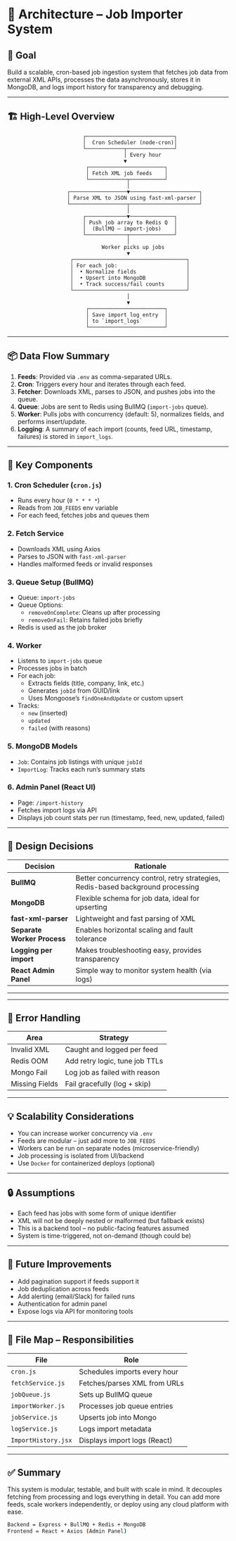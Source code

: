 # 🧠 Architecture – Job Importer System

## 🎯 Goal

Build a scalable, cron-based job ingestion system that fetches job data from external XML APIs, processes the data asynchronously, stores it in MongoDB, and logs import history for transparency and debugging.

---

## 🏗️ High-Level Overview

```
                        ┌────────────────────────────┐
                        │  Cron Scheduler (node-cron)│
                        └────────────┬───────────────┘
                                     │ Every hour
                                     ▼
                         ┌────────────────────────┐
                         │ Fetch XML job feeds    │
                         └────────────┬───────────┘
                                      │
                   ┌──────────────────▼──────────────────────┐
                   │ Parse XML to JSON using fast-xml-parser │
                   └──────────────────┬──────────────────────┘
                                      │
                        ┌─────────────▼──────────────┐
                        │ Push job array to Redis Q  │
                        │  (BullMQ – import-jobs)    │
                        └─────────────┬──────────────┘
                                      │
                              Worker picks up jobs
                                      ▼
                    ┌────────────────────────────────────┐
                    │ For each job:                      │
                    │  • Normalize fields                │
                    │  • Upsert into MongoDB             │
                    │  • Track success/fail counts       │
                    └────────────────────────────────────┘
                                      │
                                      ▼
                         ┌────────────────────────┐
                         │ Save import log entry  │
                         │ to `import_logs`       │
                         └────────────────────────┘
```

---

## 📦 Data Flow Summary

1. **Feeds**: Provided via `.env` as comma-separated URLs.
2. **Cron**: Triggers every hour and iterates through each feed.
3. **Fetcher**: Downloads XML, parses to JSON, and pushes jobs into the queue.
4. **Queue**: Jobs are sent to Redis using BullMQ (`import-jobs` queue).
5. **Worker**: Pulls jobs with concurrency (default: 5), normalizes fields, and performs insert/update.
6. **Logging**: A summary of each import (counts, feed URL, timestamp, failures) is stored in `import_logs`.

---

## 🧩 Key Components

### 1. **Cron Scheduler (`cron.js`)**
- Runs every hour (`0 * * * *`)
- Reads from `JOB_FEEDS` env variable
- For each feed, fetches jobs and queues them

### 2. **Fetch Service**
- Downloads XML using Axios
- Parses to JSON with `fast-xml-parser`
- Handles malformed feeds or invalid responses

### 3. **Queue Setup (BullMQ)**
- Queue: `import-jobs`
- Queue Options:
  - `removeOnComplete`: Cleans up after processing
  - `removeOnFail`: Retains failed jobs briefly
- Redis is used as the job broker

### 4. **Worker**
- Listens to `import-jobs` queue
- Processes jobs in batch
- For each job:
  - Extracts fields (title, company, link, etc.)
  - Generates `jobId` from GUID/link
  - Uses Mongoose’s `findOneAndUpdate` or custom upsert
- Tracks:
  - `new` (inserted)
  - `updated`
  - `failed` (with reasons)

### 5. **MongoDB Models**
- `Job`: Contains job listings with unique `jobId`
- `ImportLog`: Tracks each run’s summary stats

### 6. **Admin Panel (React UI)**
- Page: `/import-history`
- Fetches import logs via API
- Displays job count stats per run (timestamp, feed, new, updated, failed)

---

## 📌 Design Decisions

|          Decision           | Rationale                                                                         |
|-----------------------------|-----------------------------------------------------------------------------------|
| **BullMQ**                  | Better concurrency control, retry strategies, Redis-based background   processing |
| **MongoDB**                 | Flexible schema for job data, ideal for upserting                                 |
| **fast-xml-parser**         | Lightweight and fast parsing of XML                                               |
| **Separate Worker Process** | Enables horizontal scaling and fault tolerance                                    |
| **Logging per import**      | Makes troubleshooting easy, provides transparency                                 |
| **React Admin Panel**       | Simple way to monitor system health (via logs)                                    |
-------------------------------------------------------------------------------------------------------------------
---

## 🚨 Error Handling

| Area           |  Strategy                        |
|----------------|----------------------------------|
| Invalid XML    | Caught and logged per feed       |
| Redis OOM      | Add retry logic, tune job TTLs   |
| Mongo Fail     | Log job as failed with reason    |
| Missing Fields | Fail gracefully (log + skip)     |

---

## 💡 Scalability Considerations

- You can increase worker concurrency via `.env`
- Feeds are modular – just add more to `JOB_FEEDS`
- Workers can be run on separate nodes (microservice-friendly)
- Job processing is isolated from UI/backend
- Use `Docker` for containerized deploys (optional)

---

## 🔒 Assumptions

- Each feed has jobs with some form of unique identifier
- XML will not be deeply nested or malformed (but fallback exists)
- This is a backend tool – no public-facing features assumed
- System is time-triggered, not on-demand (though could be)

---

## 🔌 Future Improvements

- Add pagination support if feeds support it
- Job deduplication across feeds
- Add alerting (email/Slack) for failed runs
- Authentication for admin panel
- Expose logs via API for monitoring tools

---

## 📎 File Map – Responsibilities

| File                       | Role                          |
|----------------------------|-------------------------------|
| `cron.js`                  | Schedules imports every hour  |
| `fetchService.js`          | Fetches/parses XML from URLs  |
| `jobQueue.js`              | Sets up BullMQ queue          |
| `importWorker.js`          | Processes job queue entries   |
| `jobService.js`            | Upserts job into Mongo        |
| `logService.js`            | Logs import metadata          |
| `ImportHistory.jsx`        | Displays import logs (React)  |

---

## ✅ Summary

This system is modular, testable, and built with scale in mind. It decouples fetching from processing and logs everything in detail. You can add more feeds, scale workers independently, or deploy using any cloud platform with ease.

```bash
Backend = Express + BullMQ + Redis + MongoDB
Frontend = React + Axios (Admin Panel)
```

